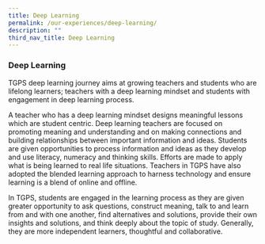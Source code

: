 ```yaml
---
title: Deep Learning
permalink: /our-experiences/deep-learning/
description: ""
third_nav_title: Deep Learning
---
```

### **Deep Learning**
TGPS deep learning journey aims at growing teachers and students who are lifelong learners; teachers with a deep learning mindset and students with engagement in deep learning process.   
  
A teacher who has a deep learning mindset designs meaningful lessons which are student centric. Deep learning teachers are focused on promoting meaning and understanding and on making connections and building relationships between important information and ideas. Students are given opportunities to process information and ideas as they develop and use literacy, numeracy and thinking skills. Efforts are made to apply what is being learned to real life situations. Teachers in TGPS have also adopted the blended learning approach to harness technology and ensure learning is a blend of online and offline.   
  
In TGPS, students are engaged in the learning process as they are given greater opportunity to ask questions, construct meaning, talk to and learn from and with one another, find alternatives and solutions, provide their own insights and solutions, and think deeply about the topic of study. Generally, they are more independent learners, thoughtful and collaborative.

